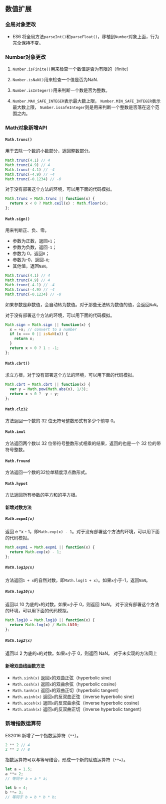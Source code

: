 ## 数值扩展


### 全局对象更改

- ES6 将全局方法`parseInt()`和`parseFloat()`，移植到`Number`对象上面，行为完全保持不变。

### Number对象更改


1. `Number.isFinite()`用来检查一个数值是否为有限的（finite）

2. `Number.isNaN()`用来检查一个值是否为NaN.

3. `Number.isInteger()`用来判断一个数是否为整数。

4. `Number.MAX_SAFE_INTEGER`表示最大数上限， `Number.MIN_SAFE_INTEGER`表示最大数上限， `Number.issafeInteger`则是用来判断一个整数是否落在这个范围之内。

### Math对象新增API

#### `Math.trunc()`
用于去除一个数的小数部分，返回整数部分。
```javascript
Math.trunc(4.1) // 4
Math.trunc(4.9) // 4
Math.trunc(-4.1) // -4
Math.trunc(-4.9) // -4
Math.trunc(-0.1234) // -0
```

对于没有部署这个方法的环境，可以用下面的代码模拟。
```javascript
Math.trunc = Math.trunc || function(x) {
  return x < 0 ? Math.ceil(x) : Math.floor(x);
};
```


#### `Math.sign()`
用来判断正、负、零。

* 参数为正数，返回`+1`；
* 参数为负数，返回`-1`；
* 参数为 0，返回`0`；
* 参数为-0，返回`-0`;
* 其他值，返回`NaN`。

```javascript
Math.trunc(4.1) // 4
Math.trunc(4.9) // 4
Math.trunc(-4.1) // -4
Math.trunc(-4.9) // -4
Math.trunc(-0.1234) // -0
```
如果参数是非数值，会自动转为数值。对于那些无法转为数值的值，会返回`NaN`。

对于没有部署这个方法的环境，可以用下面的代码模拟。

```javascript
Math.sign = Math.sign || function(x) {
  x = +x; // convert to a number
  if (x === 0 || isNaN(x)) {
    return x;
  }
  return x > 0 ? 1 : -1;
};
```



#### `Math.cbrt()`
求立方根，对于没有部署这个方法的环境，可以用下面的代码模拟。

```javascript
Math.cbrt = Math.cbrt || function(x) {
  var y = Math.pow(Math.abs(x), 1/3);
  return x < 0 ? -y : y;
};
```


#### `Math.clz32`
方法返回一个数的 32 位无符号整数形式有多少个前导 0。


#### `Math.imul`
方法返回两个数以 32 位带符号整数形式相乘的结果，返回的也是一个 32 位的带符号整数。

#### `Math.fround`
方法返回一个数的32位单精度浮点数形式。

#### `Math.hypot`
方法返回所有参数的平方和的平方根。


#### 新增对数方法

##### `Math.expm1(x)`
返回 e ^x - 1，即`Math.exp(x) - 1`。对于没有部署这个方法的环境，可以用下面的代码模拟。

```javascript
Math.expm1 = Math.expm1 || function(x) {
  return Math.exp(x) - 1;
};
```


##### `Math.log1p(x)`
方法返回`1 + x`的自然对数，即`Math.log(1 + x)`。如果`x`小于-1，返回`NaN`。

##### `Math.log10(x)`
返回以 10 为底的`x`的对数。如果`x`小于 0，则返回 NaN。
对于没有部署这个方法的环境，可以用下面的代码模拟。

```javascript
Math.log10 = Math.log10 || function(x) {
  return Math.log(x) / Math.LN10;
};
```

#####  `Math.log2(x)`
返回以 2 为底的`x`的对数。如果`x`小于 0，则返回 NaN。
对于未实现的方法同上


#### 新增双曲线函数方法

* `Math.sinh(x)` 返回`x`的双曲正弦（hyperbolic sine）
* `Math.cosh(x)` 返回`x`的双曲余弦（hyperbolic cosine）
* `Math.tanh(x)` 返回`x`的双曲正切（hyperbolic tangent）
* `Math.asinh(x)` 返回`x`的反双曲正弦（inverse hyperbolic sine）
* `Math.acosh(x)` 返回`x`的反双曲余弦（inverse hyperbolic cosine）
* `Math.atanh(x)` 返回`x`的反双曲正切（inverse hyperbolic tangent）

### 新增指数运算符

ES2016 新增了一个指数运算符（`**`）。

```javascript
2 ** 2 // 4
2 ** 3 // 8
```

指数运算符可以与等号结合，形成一个新的赋值运算符（`**=`）。

```javascript
let a = 1.5;
a **= 2;
// 等同于 a = a * a;

let b = 4;
b **= 3;
// 等同于 b = b * b * b;
```



